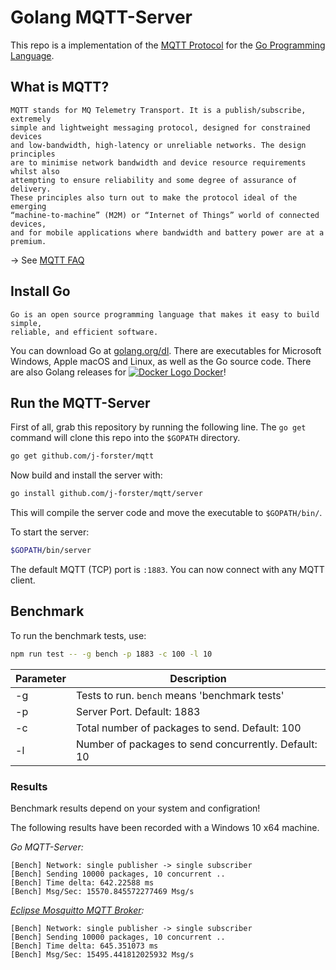 # Golang MQTT-Server

This repo is a implementation of the [MQTT Protocol](http://docs.oasis-open.org/mqtt/mqtt/v3.1.1/os/mqtt-v3.1.1-os.html)
for the [Go Programming Language](https://golang.org/).

## What is MQTT?

```
MQTT stands for MQ Telemetry Transport. It is a publish/subscribe, extremely
simple and lightweight messaging protocol, designed for constrained devices
and low-bandwidth, high-latency or unreliable networks. The design principles
are to minimise network bandwidth and device resource requirements whilst also
attempting to ensure reliability and some degree of assurance of delivery.
These principles also turn out to make the protocol ideal of the emerging
“machine-to-machine” (M2M) or “Internet of Things” world of connected devices,
and for mobile applications where bandwidth and battery power are at a premium.
```

→ See [MQTT FAQ](http://mqtt.org/faq)


## Install Go

```
Go is an open source programming language that makes it easy to build simple,
reliable, and efficient software.
```

You can download Go at [golang.org/dl](https://golang.org/dl/). There are
executables for Microsoft Windows, Apple macOS and Linux, as well as the Go
source code. There are also Golang releases for
[![Docker Logo](https://www.docker.com/favicon/favicon-16x16.png) Docker](https://hub.docker.com/_/golang/)!

## Run the MQTT-Server

First of all, grab this repository by running the following line. The `go get`
command will clone this repo into the `$GOPATH` directory.
```bash
go get github.com/j-forster/mqtt
```


Now build and install the server with:
```bash
go install github.com/j-forster/mqtt/server
```
This will compile the server code and move the executable to `$GOPATH/bin/`.

To start the server:
```bash
$GOPATH/bin/server
```

The default MQTT (TCP) port is `:1883`. You can now connect with any MQTT
client.

## Benchmark

To run the benchmark tests, use:

```bash
npm run test -- -g bench -p 1883 -c 100 -l 10
```

Parameter | Description
--|----
-g | Tests to run. `bench` means 'benchmark tests'
-p | Server Port. Default: 1883
-c | Total number of packages to send. Default: 100
-l | Number of packages to send concurrently. Default: 10

### Results

Benchmark results depend on your system and configration!

The following results have been recorded with a Windows 10 x64 machine.

*Go MQTT-Server:*

```
[Bench] Network: single publisher -> single subscriber
[Bench] Sending 10000 packages, 10 concurrent ..
[Bench] Time delta: 642.22588 ms
[Bench] Msg/Sec: 15570.845572277469 Msg/s
```

*[Eclipse Mosquitto MQTT Broker](https://mosquitto.org/):*

```
[Bench] Network: single publisher -> single subscriber
[Bench] Sending 10000 packages, 10 concurrent ..
[Bench] Time delta: 645.351073 ms
[Bench] Msg/Sec: 15495.441812025932 Msg/s
```
